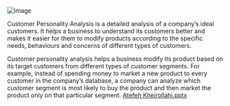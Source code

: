 ![image](https://github.com/user-attachments/assets/48325d5a-af64-4edf-8218-d363ab8ef618)

Customer Personality Analysis is a detailed analysis of a company’s ideal customers. It helps a business to understand its customers better and makes it easier for them to modify products according to the specific needs, behaviours and concerns of different types of customers.

Customer personality analysis helps a business modify its product based on its target customers from different types of customer segments. For example, instead of spending money to market a new product to every customer in the company’s database, a company can analyze which customer segment is most likely to buy the product and then market the product only on that particular segment.
[Atefeh Kheirollahi.pptx](https://github.com/user-attachments/files/17483133/Atefeh.Kheirollahi.pptx)


